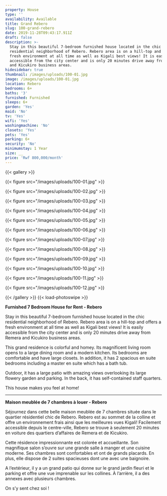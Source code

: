 ```yaml
---
property: House
type: ''
availability: Available
title: Grand Rebero
slug: 100-grand-rebero
date: 2019-11-28T09:43:17.911Z
draft: false
description: >-
  Stay in this beautiful 7-bedroom furnished house located in the chic
  residential neighborhood of Rebero. Rebero area is on a hill-top and offers a
  fresh environment at all time as well as Kigali best views! It is easily
  accessible from the city center and is only 20 minutes drive away from Remera
  and Kicukiro business areas.
hidesidebar: true
thumbnail: /images/uploads/100-01.jpg
image: /images/uploads/100-01.jpg
location: Rebero
bedrooms: 6+
baths: '3'
furnished: Furnished
sleeps: 6+
garden: 'Yes'
maid: 'No'
tv: 'Yes'
wifi: 'Yes'
washingmachine: 'No'
closets: 'Yes'
pets: 'Yes'
parking: 6+
security: 'No'
minimumstay: 1 Year
size: __
price: 'Rwf 800,000/month'
---
```

{{< gallery >}} 

{{< figure src="/images/uploads/100-01.jpg" >}} 

{{< figure src="/images/uploads/100-02.jpg" >}}

 {{< figure src="/images/uploads/100-03.jpg" >}} 

{{< figure src="/images/uploads/100-04.jpg" >}}

{{< figure src="/images/uploads/100-05.jpg" >}}

 {{< figure src="/images/uploads/100-06.jpg" >}}

 {{< figure src="/images/uploads/100-07.jpg" >}}

 {{< figure src="/images/uploads/100-08.jpg" >}}

{{< figure src="/images/uploads/100-09.jpg" >}} 

{{< figure src="/images/uploads/100-10.jpg" >}}

 {{< figure src="/images/uploads/100-11.jpg" >}} 

{{< figure src="/images/uploads/100-12.jpg" >}}

 {{< /gallery >}} {{< load-photoswipe >}}

**Furnished 7 Bedroom House for Rent - Rebero**

Stay in this beautiful 7-bedroom furnished house located in the chic residential neighborhood of Rebero. Rebero area is on a hill-top and offers a fresh environment at all time as well as Kigali best views! It is easily accessible from the city center and is only 20 minutes drive away from Remera and Kicukiro business areas.

This grand residence is colorful and homey. Its magnificent living room opens to a large dining room and a modern kitchen. Its bedrooms are comfortable and have large closets. In addition, it has 2 spacious en suite bedrooms including a master en suite which has a bath tub.

Outdoor, it has a large patio with amazing views overlooking its large flowery garden and parking. In the back, it has self-contained staff quarters. 

This house makes you feel at home!

- - -

**Maison meublée de 7 chambres à louer - Rebero**

Séjournez dans cette belle maison meublée de 7 chambres située dans le quartier résidentiel chic de Rebero. Rebero est au sommet de la colline et offre un environnement frais ainsi que les meilleures vues Kigali! Facilement accessible depuis le centre-ville, Rebero se trouve à seulement 20 minutes en voiture des quartiers d’affaires de Remera et de Kicukiro.

Cette résidence impressionnante est colorée et accueillante. Son magnifique salon s’ouvre sur une grande salle à manger et une cuisine moderne. Ses chambres sont confortables et ont de grands placards. En plus, elle dispose de 2 suites spacieuses dont une avec une baignoire. 

A l’extérieur, il y a un grand patio qui donne sur le grand jardin fleuri et le parking et offre une vue imprenable sur les collines. À l’arrière, il a des annexes avec plusieurs chambres.

On s’y sent chez soi !
